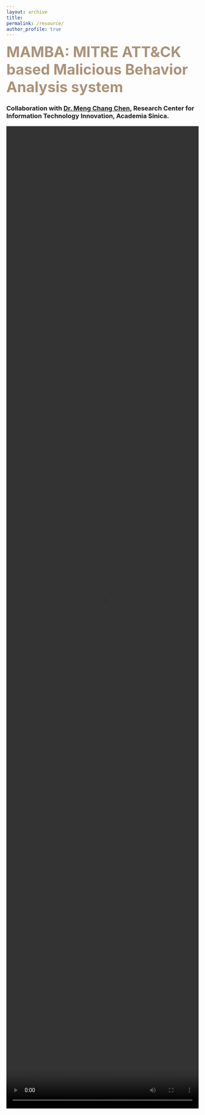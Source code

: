 ```yaml
---
layout: archive
title: 
permalink: /resource/
author_profile: true
---
```

<!-- Malware Analysis Paragraph-->
<span style="color:#AB9278;font-weight:700;font-size:38px"> MAMBA: MITRE ATT&CK based Malicious Behavior Analysis system </span>

<h3>Collaboration with <a href="https://homepage.iis.sinica.edu.tw/pages/mcc/index_en.html">Dr. Meng Chang Chen</a>, Research Center for Information Technology Innovation, Academia Sinica. </h3>
<!-- <div style= "background:#FDF8F5"> -->
  
<!--這裡放影片-->
<div align="center">
  <video width="100%" height="66%" controls>
    
  <source src="/_pages/mamba_video.mp4" type="video/mp4">
<!--   <source src="/_pages/mamba_video.ogg" type="video/ogg">
  Your browser does not support HTML video. -->
</video>
<!--   <img src="/images/Malware_Analysis.png" width="80%" height="80%">  -->
</div>

